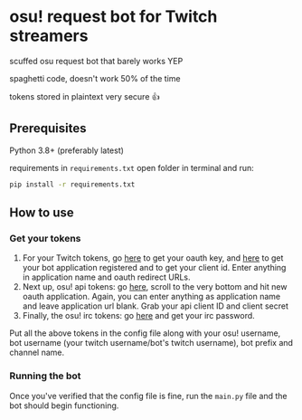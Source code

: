 # osu! request bot for Twitch streamers
scuffed osu request bot that barely works YEP

spaghetti code, doesn't work 50% of the time

tokens stored in plaintext very secure 👍

## Prerequisites
Python 3.8+ (preferably latest)

requirements in `requirements.txt`
open folder in terminal and run:
```bash
pip install -r requirements.txt
```

## How to use
### Get your tokens
1. For your Twitch tokens, go [here](https://twitchapps.com/tmi/) to get your oauth key, and [here](https://dev.twitch.tv/console/apps/create) to get your bot application registered and to get your client id. Enter anything in application name and oauth redirect URLs. 
2. Next up, osu! api tokens: go [here](https://osu.ppy.sh/home/account/edit), scroll to the very bottom and hit new oauth application. Again, you can enter anything as application name and leave application url blank. Grab your api client ID and client secret
3. Finally, the osu! irc tokens: go [here](https://osu.ppy.sh/p/irc) and get your irc password.

Put all the above tokens in the config file along with your osu! username, bot username (your twitch username/bot's twitch username), bot prefix and channel name.

### Running the bot
Once you've verified that the config file is fine, run the `main.py` file and the bot should begin functioning.



